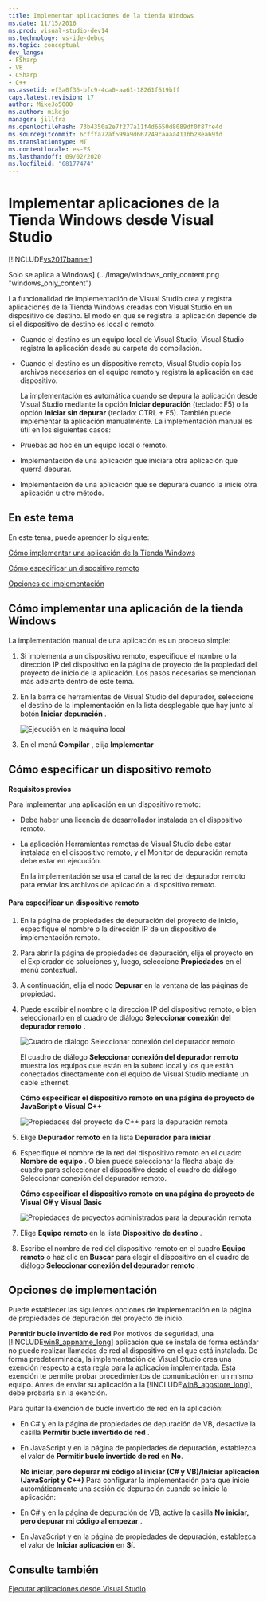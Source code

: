 ```yaml
---
title: Implementar aplicaciones de la tienda Windows
ms.date: 11/15/2016
ms.prod: visual-studio-dev14
ms.technology: vs-ide-debug
ms.topic: conceptual
dev_langs:
- FSharp
- VB
- CSharp
- C++
ms.assetid: ef3a0f36-bfc9-4ca0-aa61-18261f619bff
caps.latest.revision: 17
author: MikeJo5000
ms.author: mikejo
manager: jillfra
ms.openlocfilehash: 73b4350a2e7f277a11f4d6650d8089df0f87fe4d
ms.sourcegitcommit: 6cfffa72af599a9d667249caaaa411bb28ea69fd
ms.translationtype: MT
ms.contentlocale: es-ES
ms.lasthandoff: 09/02/2020
ms.locfileid: "68177474"
---
```

# <a name="deploy-windows-store-apps-from-visual-studio"></a>Implementar aplicaciones de la Tienda Windows desde Visual Studio
[!INCLUDE[vs2017banner](../includes/vs2017banner.md)]

Solo se aplica a Windows] (.. /Image/windows_only_content.png "windows_only_content")

 La funcionalidad de implementación de Visual Studio crea y registra aplicaciones de la Tienda Windows creadas con Visual Studio en un dispositivo de destino. El modo en que se registra la aplicación depende de si el dispositivo de destino es local o remoto.

- Cuando el destino es un equipo local de Visual Studio, Visual Studio registra la aplicación desde su carpeta de compilación.

- Cuando el destino es un dispositivo remoto, Visual Studio copia los archivos necesarios en el equipo remoto y registra la aplicación en ese dispositivo.

  La implementación es automática cuando se depura la aplicación desde Visual Studio mediante la opción **Iniciar depuración** (teclado: F5) o la opción **Iniciar sin depurar** (teclado: CTRL + F5). También puede implementar la aplicación manualmente. La implementación manual es útil en los siguientes casos:

- Pruebas ad hoc en un equipo local o remoto.

- Implementación de una aplicación que iniciará otra aplicación que querrá depurar.

- Implementación de una aplicación que se depurará cuando la inicie otra aplicación u otro método.

## <a name="in-this-topic"></a><a name="BKMK_In_this_topic"></a> En este tema
 En este tema, puede aprender lo siguiente:

 [Cómo implementar una aplicación de la Tienda Windows](#BKMK_How_to_deploy_a_Windows_Store_app)

 [Cómo especificar un dispositivo remoto](#BKMK_How_to_specify_a_remote_device)

 [Opciones de implementación](#BKMK_Deployment_options)

## <a name="how-to-deploy-a-windows-store-app"></a><a name="BKMK_How_to_deploy_a_Windows_Store_app"></a> Cómo implementar una aplicación de la tienda Windows
 La implementación manual de una aplicación es un proceso simple:

1. Si implementa a un dispositivo remoto, especifique el nombre o la dirección IP del dispositivo en la página de proyecto de la propiedad del proyecto de inicio de la aplicación. Los pasos necesarios se mencionan más adelante dentro de este tema.

2. En la barra de herramientas de Visual Studio del depurador, seleccione el destino de la implementación en la lista desplegable que hay junto al botón **Iniciar depuración** .

     ![Ejecución en la máquina local](../debugger/media/vsrun-f5-local.png "VSRUN_F5_Local")

3. En el menú **Compilar** , elija **Implementar**

## <a name="how-to-specify-a-remote-device"></a><a name="BKMK_How_to_specify_a_remote_device"></a> Cómo especificar un dispositivo remoto
 **Requisitos previos**

 Para implementar una aplicación en un dispositivo remoto:

- Debe haber una licencia de desarrollador instalada en el dispositivo remoto.

- La aplicación Herramientas remotas de Visual Studio debe estar instalada en el dispositivo remoto, y el Monitor de depuración remota debe estar en ejecución.

     En la implementación se usa el canal de la red del depurador remoto para enviar los archivos de aplicación al dispositivo remoto.

#### <a name="to-specify-a-remote-device"></a>Para especificar un dispositivo remoto

1. En la página de propiedades de depuración del proyecto de inicio, especifique el nombre o la dirección IP de un dispositivo de implementación remoto.

2. Para abrir la página de propiedades de depuración, elija el proyecto en el Explorador de soluciones y, luego, seleccione **Propiedades** en el menú contextual.

3. A continuación, elija el nodo **Depurar** en la ventana de las páginas de propiedad.

4. Puede escribir el nombre o la dirección IP del dispositivo remoto, o bien seleccionarlo en el cuadro de diálogo **Seleccionar conexión del depurador remoto** .

    ![Cuadro de diálogo Seleccionar conexión del depurador remoto](../debugger/media/vsrun-selectremotedebuggerdlg.png "VSRUN_SelectRemoteDebuggerDlg")

    El cuadro de diálogo **Seleccionar conexión del depurador remoto** muestra los equipos que están en la subred local y los que están conectados directamente con el equipo de Visual Studio mediante un cable Ethernet.

   **Cómo especificar el dispositivo remoto en una página de proyecto de JavaScript o Visual C++**

   ![Propiedades del proyecto de C++ para la depuración remota](../debugger/media/vsrun-cpp-projprop-remote.png "VSRUN_CPP_ProjProp_Remote")

5. Elige **Depurador remoto** en la lista **Depurador para iniciar** .

6. Especifique el nombre de la red del dispositivo remoto en el cuadro **Nombre de equipo** . O bien puede seleccionar la flecha abajo del cuadro para seleccionar el dispositivo desde el cuadro de diálogo Seleccionar conexión del depurador remoto.

   **Cómo especificar el dispositivo remoto en una página de proyecto de Visual C# y Visual Basic**

   ![Propiedades de proyectos administrados para la depuración remota](../debugger/media/vsrun-managed-projprop-remote.png "VSRUN_Managed_ProjProp_Remote")

7. Elige **Equipo remoto** en la lista **Dispositivo de destino** .

8. Escribe el nombre de red del dispositivo remoto en el cuadro **Equipo remoto** o haz clic en **Buscar** para elegir el dispositivo en el cuadro de diálogo **Seleccionar conexión del depurador remoto** .

## <a name="deployment-options"></a><a name="BKMK_Deployment_options"></a> Opciones de implementación
 Puede establecer las siguientes opciones de implementación en la página de propiedades de depuración del proyecto de inicio.

 **Permitir bucle invertido de red** Por motivos de seguridad, una [!INCLUDE[win8_appname_long](../includes/win8-appname-long-md.md)] aplicación que se instala de forma estándar no puede realizar llamadas de red al dispositivo en el que está instalada. De forma predeterminada, la implementación de Visual Studio crea una exención respecto a esta regla para la aplicación implementada. Esta exención te permite probar procedimientos de comunicación en un mismo equipo. Antes de enviar su aplicación a la [!INCLUDE[win8_appstore_long](../includes/win8-appstore-long-md.md)], debe probarla sin la exención.

 Para quitar la exención de bucle invertido de red en la aplicación:

- En C# y en la página de propiedades de depuración de VB, desactive la casilla **Permitir bucle invertido de red** .

- En JavaScript y en la página de propiedades de depuración, establezca el valor de **Permitir bucle invertido de red** en **No**.

  **No iniciar, pero depurar mi código al iniciar (C# y VB)/Iniciar aplicación (JavaScript y C++)** Para configurar la implementación para que inicie automáticamente una sesión de depuración cuando se inicie la aplicación:

- En C# y en la página de depuración de VB, active la casilla **No iniciar, pero depurar mi código al empezar** .

- En JavaScript y en la página de propiedades de depuración, establezca el valor de **Iniciar aplicación** en **Sí**.

## <a name="see-also"></a>Consulte también
 [Ejecutar aplicaciones desde Visual Studio](../debugger/run-store-apps-from-visual-studio.md)
